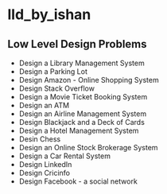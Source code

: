 # lld_by_ishan

## Low Level Design Problems
- Design a Library Management System
- Design a Parking Lot
- Design Amazon - Online Shopping System
- Design Stack Overflow
- Design a Movie Ticket Booking System
- Design an ATM
- Design an Airline Management System
- Design Blackjack and a Deck of Cards
- Design a Hotel Management System
- Desin Chess
- Design an Online Stock Brokerage System
- Design a Car Rental System
- Design LinkedIn
- Design Cricinfo
- Design Facebook - a social network
